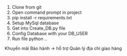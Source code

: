 1. Clone from git 
2. Open command prompt in project
3. pip install -r requirements.txt
4. Setup MySql database
5. Get into Create_DB.py file
6. Config Database with your DB_USER
7. Run file python 
..


Khuyến mãi
Bảo hành -> hỗ trợ
Quản lý địa chỉ giao hàng